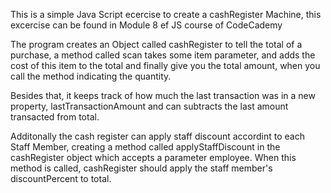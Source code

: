 This is a simple Java Script ecercise to create a cashRegister Machine, this excercise can be found in Module 8 ef JS course of CodeCademy

The program creates an Object called cashRegister to tell the total of a purchase, a method called scan takes some item parameter, and adds the cost of this item to the total and finally give you the total amount, when you call the method indicating the quantity.

Besides that, it keeps track of how much the last transaction was in a new property, lastTransactionAmount and can subtracts the last amount transacted from total.

Additonally the cash register can apply staff discount accordint to each Staff Member, creating a method called applyStaffDiscount in the cashRegister object which accepts a parameter employee. When this method is called, cashRegister should apply the staff member's discountPercent to total.